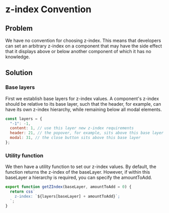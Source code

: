 # z-index Convention


## Problem
We have no convention for choosing z-index. This means that developers can set an arbitrary z-index on a component that may have the side effect that it displays above or below another component of which it has no knowledge.


## Solution

### Base layers
First we establish base layers for z-index values. A component's z-index should be relative to its base layer, such that the header, for example, can have its own z-index hierarchy, while remaining below all modal elements.

```js
const layers = {
  "-1": -1,
  content: 1, // use this layer new z-index requirements
  header: 21, // the popover, for example, sits above this base layer
  modal: 31, // the close button sits above this base layer
};
```

### Utility function
We then have a utility function to set our z-index values. By default, the function returns the z-index of the baseLayer. However, if within this baseLayer a hierarchy is required, you can specify the amountToAdd.

```js
export function getZIndex(baseLayer, amountToAdd = 0) {
  return css`
    z-index: `${layers[baseLayer] + amountToAdd}`;
  `;
}
```

